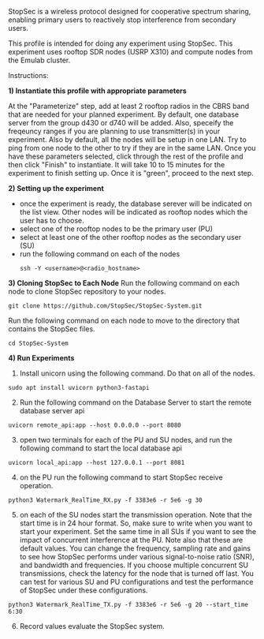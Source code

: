 StopSec is a wireless protocol designed for cooperative spectrum sharing, enabling primary users to reactively stop interference from secondary users.

This profile is intended for doing any experiment using StopSec. 
This experiment uses rooftop SDR nodes (USRP X310) and compute nodes from the Emulab cluster. 

Instructions:

**1) Instantiate this profile with appropriate parameters**

At the "Parameterize" step, add at least 2 rooftop radios in the CBRS band that are needed for your planned experiment. By default, one database server from the group d430 or d740 will be added. 
Also, speceify the freqeuncy ranges if you are planning to use transmitter(s) in your experiment. Also by default, all the nodes will be setup in one LAN. Try to ping from one node to the other to try if they are in the same LAN.
Once you have these parameters selected, click through the rest of the profile and then click "Finish" to instantiate.  It will take 10 to 15 minutes for the experiment to finish setting up.  Once it is "green", proceed to the next step.

**2) Setting up the experiment**
- once the experiment is ready, the database serever will be indicated on the list view. Other nodes will be indicated as rooftop nodes which the user has to choose. 
- select one of the rooftop nodes to be the primary user (PU)
- select at least one of the other rooftop nodes as the secondary user (SU)
- run the following command on each of the nodes
  ```
  ssh -Y <username>@<radio_hostname>
  ```
  
**3) Cloning StopSec to Each Node**
Run the following command on each node to clone StopSec repository to your nodes. 
  ```
git clone https://github.com/StopSec/StopSec-System.git
  ```
Run the following command on each node to move to the directory that contains the StopSec files.

  ```
cd StopSec-System
  ```

**4) Run Experiments**
1) Install unicorn using the following command. Do that on all of the nodes.
```
sudo apt install uvicorn python3-fastapi
```
2) Run the following command on the Database Server to start the remote database server api
```
uvicorn remote_api:app --host 0.0.0.0 --port 8080
```
3) open two terminals for each of the PU and SU nodes, and run the following command to start the local database api
```
uvicorn local_api:app --host 127.0.0.1 --port 8081
```
4) on the PU run the following command to start StopSec receive operation. 
```
python3 Watermark_RealTime_RX.py -f 3383e6 -r 5e6 -g 30
```
5) on each of the SU nodes start the transmission operation. Note that the start time is in 24 hour format. So, make sure to write when you want to start your experiment. Set the same time in all SUs if you want to see the impact of concurrent interference at the PU. Note also that these are default values. You can change the frequency, sampling rate and gains to see how StopSec performs under various signal-to-noise ratio (SNR), and bandwidth and frequencies. If you choose multiple concurrent SU transmissions, check the latency for the node that is turned off last. You can test for various SU and PU configurations and test the performance of StopSec under these configurations. 
```
python3 Watermark_RealTime_TX.py -f 3383e6 -r 5e6 -g 20 --start_time 6:30
```
6) Record values evaluate the StopSec system. 

